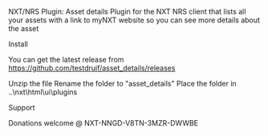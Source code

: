 
NXT/NRS Plugin: Asset details
Plugin for the NXT NRS client that lists all your assets with a link to myNXT website so you can see more details about the asset

Install

You can get the latest release from https://github.com/testdruif/asset_details/releases

Unzip the file 
Rename the folder to "asset_details"
Place the folder in ..\nxt\html\ui\plugins

Support

Donations welcome @ NXT-NNGD-V8TN-3MZR-DWWBE

